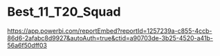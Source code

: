 # Best_11_T20_Squad
https://app.powerbi.com/reportEmbed?reportId=1257239a-c855-4ccb-86d6-2afabc8d9927&autoAuth=true&ctid=a90703de-3b25-4520-a41b-56a6f50dff03
